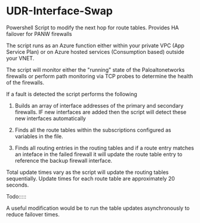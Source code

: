 # UDR-Interface-Swap
Powershell Script to modify the next hop for route tables.   Provides HA failover for PANW firewalls

The script runs as an Azure function either within your private VPC (App Service Plan) or on Azure hosted services (Consumption based) outside your VNET.

The script will monitor either the "running" state of the Paloaltonetworks firewalls or perform path monitoring via TCP probes to determine the health of the firewalls. 

If a fault is detected the script performs the following 

1) Builds an array of interface addresses of the primary and secondary firewalls.   IF new interfaces are added then the script will detect these new interfaces automatically

2) Finds all the route tables within the subscriptions configured as variables in the file.

3) Finds all routing entries in the routing tables and if a route entry matches an inteface in the failed firewall it will update the route table entry to reference the backup firewall interface. 

Total update times vary as the script will update the routing tables sequentially.  Update times for each route table are approximately 20 seconds.



Todo:::::

A useful modification would be to run the table updates asynchronously to reduce failover times. 

